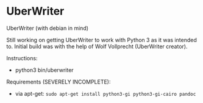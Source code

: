 UberWriter
==========

UberWriter (with debian in mind)

Still working on getting UberWriter to work with Python 3 as it was intended to.
Initial build was with the help of Wolf Vollprecht (UberWriter creator).

Instructions:
- python3 bin/uberwriter
 
Requirements (SEVERELY INCOMPLETE):
- via apt-get:
	`sudo apt-get install python3-gi python3-gi-cairo pandoc`